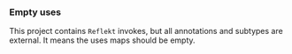 ### Empty uses

This project contains `Reflekt` invokes, but all annotations and subtypes are external. 
It means the uses maps should be empty.
